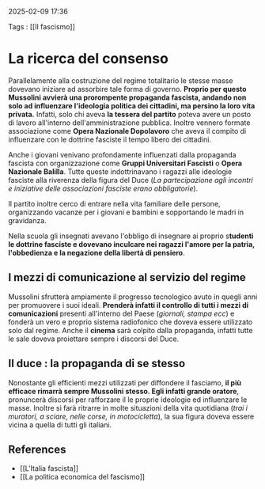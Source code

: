 2025-02-09 17:36

Tags : [[Il fascismo]]

# La ricerca del consenso

Parallelamente alla costruzione del regime totalitario le stesse masse dovevano iniziare ad assorbire tale forma di governo. **Proprio per questo Mussolini avvierà una prorompente propaganda fascista, andando non solo ad influenzare l'ideologia politica dei cittadini, ma persino la loro vita privata.**
Infatti, solo chi aveva **la tessera del partito** poteva avere un posto di lavoro all'interno dell'amministrazione pubblica. Inoltre vennero formate associazione come **Opera Nazionale Dopolavoro** che aveva il compito di influenzare con le dottrine fasciste il tempo libero dei cittadini.

Anche i giovani venivano profondamente influenzati dalla propaganda fascista con organizzazione come **Gruppi Universitari Fascisti** o **Opera Nazionale Balilla**. Tutte queste indottrinavano i ragazzi alle ideologie fasciste  alla riverenza della figura del Duce (*La partecipazione agli incontri e iniziative delle associazioni fasciste erano obbligatorie*).

Il partito inoltre cerco di entrare nella vita familiare delle persone, organizzando vacanze per i giovani e bambini e sopportando le madri in gravidanza.

Nella scuola gli insegnati avevano l'obbligo di insegnare ai proprio s**tudenti le dottrine fasciste e dovevano inculcare nei ragazzi l'amore per la patria, l'obbedienza e la negazione della libertà di pensiero**.

## I mezzi di comunicazione al servizio del regime 
Mussolini sfrutterà ampiamente il progresso tecnologico avuto in quegli anni per promuovere i suoi ideali. **Prenderà infatti il controllo di tutti i mezzi di comunicazioni** presenti all'interno del Paese (*giornali, stampa ecc*) e fonderà un vero e proprio sistema radiofonico che doveva essere utilizzato solo dal regime.
Anche il **cinema** sarà colpito dalla propaganda, infatti tutte le sale doveva proiettare sempre i discorsi del Duce.

## Il duce : la propaganda di se stesso 
Nonostante gli efficienti mezzi utilizzati per diffondere il fasciamo, **il più efficace rimarrà sempre Mussolini stesso. Egli infatti grande oratore**, pronuncerà discorsi per rafforzare il le proprie ideologie ed influenzare le masse. Inoltre si farà ritrarre in molte situazioni della vita quotidiana (*trai i muratori, a sciare, nelle corse, in motocicletta*), la sua figura doveva essere vicina a quella di tutti gli italiani.

## References

- [[L'Italia fascista]]
- [[La politica economica del fascismo]]
